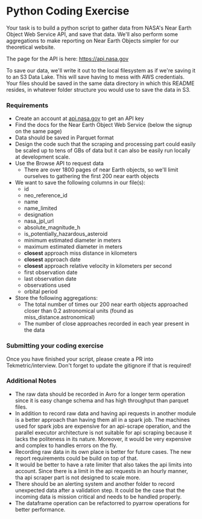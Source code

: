 # Python Coding Exercise

Your task is to build a python script to gather data from NASA's Near Earth Object Web Service API, and save that data. We'll also perform some aggregations to make reporting on Near Earth Objects simpler for our theoretical website.

The page for the API is here: https://api.nasa.gov

To save our data, we'll write it out to the local filesystem as if we're saving it to an S3 Data Lake. This will save having to mess with AWS credentials. Your files should be saved in the same data directory in which this README resides, in whatever folder structure you would use to save the data in S3.

### Requirements
- Create an account at [api.nasa.gov](https://api.nasa.gov) to get an API key
- Find the docs for the Near Earth Object Web Service (below the signup on the same page)
- Data should be saved in Parquet format
- Design the code such that the scraping and processing part could easily be scaled up to tens of GBs of data but it can also be easily run 
locally at development scale. 
- Use the Browse API to request data
    - There are over 1800 pages of near Earth objects, so we'll limit ourselves to gathering the first 200 near earth objects
- We want to save the following columns in our file(s):
    - id
    - neo_reference_id
    - name
    - name_limited
    - designation
    - nasa_jpl_url
    - absolute_magnitude_h
    - is_potentially_hazardous_asteroid
    - minimum estimated diameter in meters
    - maximum estimated diameter in meters
    - **closest** approach miss distance in kilometers
    - **closest** approach date
    - **closest** approach relative velocity in kilometers per second
    - first observation date
    - last observation date
    - observations used
    - orbital period
- Store the following aggregations:
    - The total number of times our 200 near earth objects approached closer than 0.2 astronomical units (found as miss_distance.astronomical)
    - The number of close approaches recorded in each year present in the data

### Submitting your coding exercise
Once you have finished your script, please create a PR into Tekmetric/interview. Don't forget to update the gitignore if that is required!

### Additional Notes
- The raw data should be recorded in Avro for a longer term operation since it is easy change schema and has high throughput than parquet files.
- In addition to record raw data and having api requests in another module is a better approach than having them all in a spark job. The machines used for spark jobs are expensive for an api-scrape operation, and the parallel executor architecture is not suitable for api scraping because it lacks the politeness in its nature. Moreover, it would be very expensive and complex to handles errors on the fly.
- Recording raw data in its own place is better for future cases. The new report requirements could be build on top of that.
- It would be better to have a rate limiter that also takes the api limits into account. Since there is a limit in the api requests in an hourly manner, tha api scraper part is not designed to scale more.
- There should be an alerting system and another folder to record unexpected data after a validation step. It could be the case that the incoming data is mission critical and needs to be handled properly.
- The dataframe operation can be refactorred to pyarrow operations for better performance. 